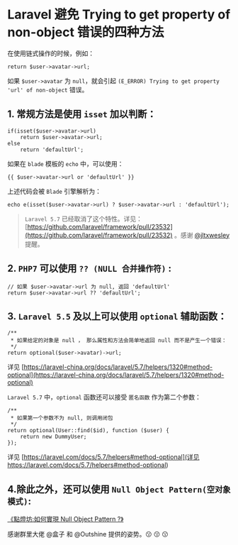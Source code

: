 # Laravel 避免 Trying to get property of non-object 错误的四种方法

在使用链式操作的时候，例如：

```
return $user->avatar->url;
```

如果 `$user->avatar` 为 `null`，就会引起 `(E_ERROR)
Trying to get property 'url' of non-object` 错误。

## 1. 常规方法是使用 `isset` 加以判断：
```
if(isset($user->avatar->url)
    return $user->avatar->url;
else
    return 'defaultUrl';
```

如果在 `blade` 模板的 `echo` 中，可以使用：

```
{{ $user->avatar->url or 'defaultUrl' }}
```

上述代码会被 `Blade` 引擎解析为：

```
echo e(isset($user->avatar->url) ? $user->avatar->url : 'defaultUrl');
```

>  `Laravel 5.7` 已经取消了这个特性。详见：[https://github.com/laravel/framework/pull/23532](https://github.com/laravel/framework/pull/23532) 。感谢 [@jltxwesley](https://laravel-china.org/users/28596) 提醒。

## 2. `PHP7` 可以使用 `?? (NULL 合并操作符)` :
```
// 如果 $user->avatar->url 为 null, 返回 'defaultUrl'
return $user->avatar->url ?? 'defaultUrl';
```

## 3. `Laravel 5.5` 及以上可以使用 `optional` 辅助函数：
```
/**
 * 如果给定的对象是 null ， 那么属性和方法会简单地返回 null 而不是产生一个错误：
 */
return optional($user->avatar)->url;
```

详见 [https://laravel-china.org/docs/laravel/5.7/helpers/1320#method-optional](https://laravel-china.org/docs/laravel/5.7/helpers/1320#method-optional)

`Laravel 5.7` 中，`optional` 函数还可以接受 `匿名函数` 作为第二个参数：
```
/**
 * 如果第一个参数不为 null, 则调用闭包
 */
return optional(User::find($id), function ($user) {
    return new DummyUser;
});
```

详见 [https://laravel.com/docs/5.7/helpers#method-optional](详见 https://laravel.com/docs/5.7/helpers#method-optional)

## 4.除此之外，还可以使用 `Null Object Pattern(空对象模式)`:
[《點燈坊:如何實現 Null Object Pattern ?》](https://oomusou.io/design-pattern/nullobject/)

感谢群里大佬 @盒子 和 @Outshine 提供的姿势。:kissing: :kissing: :kissing:

